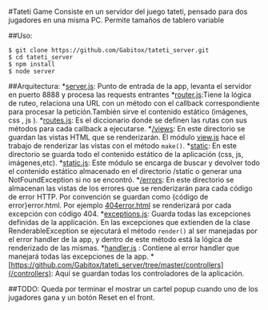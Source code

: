 #Tateti Game
Consiste en un servidor del juego tateti, pensado para dos jugadores en una misma PC.
Permite tamaños de tablero variable

##Uso:
```
$ git clone https://github.com/Gabitox/tateti_server.git
$ cd tateti_server
$ npm install
$ node server
```
##Arquitectura:
*[server.js](https://github.com/Gabitox/tateti_server/blob/master/server.js): Punto de entrada de la app, levanta el servidor en puerto 8888 y procesa las requests entrantes
*[router.js](https://github.com/Gabitox/tateti_server/blob/master/routes/router.js):Tiene la lógica de ruteo, relaciona una URL con un método con el callback correspondiente para procesar la petición.También sirve el contenido estático (imágenes, css , js ).
*[routes.js](https://github.com/Gabitox/tateti_server/blob/master/routes/routes.js): Es el diccionario donde se definen las rutas con sus métodos para cada callback a ejecutarse. 
*[/views](https://github.com/Gabitox/tateti_server/tree/master/views): En este directorio se guardan las vistas HTML que se renderizarán. El módulo [view.js](https://github.com/Gabitox/tateti_server/tree/master/views/view.js) hace el trabajo de renderizar las vistas con el método `make()`.
*[static](https://github.com/Gabitox/tateti_server/tree/master/static): En este directorio se guarda todo el contenido estático de la aplicación (css, js, imágenes,etc).
*[static.js](https://github.com/Gabitox/tateti_server/blob/master/static.js): Este módulo se encarga de buscar y devolver todo el contenido estático almacenado en el directorio /static o generar una NotFoundException si no se encontró.
*[/errors](https://github.com/Gabitox/tateti_server/tree/master/errors): En este directorio se almacenan las vistas de los errores que se renderizarán para cada código de error HTTP. Por convención se guardan como {código de error}error.html. Por ejemplo [404error.html](https://github.com/Gabitox/tateti_server/blob/master/errors/404error.html) se renderizará por cada  excepción con código 404.
*[exceptions.js](https://github.com/Gabitox/tateti_server/blob/master/errors/exceptions.js): Guarda todas las excepciones definidas de la applicación. En las excepciones que extienden de la clase RenderableException se ejecutará el  método `render()` al ser manejadas por el error handler de la app, y dentro de este método está la lógica de renderizado de las mismas.
*[handler.js](https://github.com/Gabitox/tateti_server/blob/master/errors/handlers.js) : Contiene al error handler que manejará todas las excepciones de la app.
*[https://github.com/Gabitox/tateti_server/tree/master/controllers](/controllers): Aquí se guardan todas los controladores de la aplicación.

##TODO:
Queda por terminar el mostrar un cartel popup cuando uno de los jugadores gana y un botón Reset en el front.